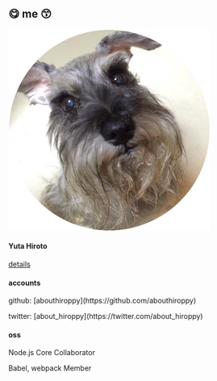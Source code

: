 <!-- background: profile -->

## 😋 me 😙

<div class="profile">
  <img src="../images/profile.png" alt="profile" class="profile-icon">
  <h4>Yuta Hiroto</h4>
  <a href="http://about-hiroppy.com" target="_blank">details</a>
  <div class="profile-info">
    <div>
      <h4>accounts</h4>
        <p>github: [abouthiroppy](https://github.com/abouthiroppy)</p>
        <p>twitter: [about_hiroppy](https://twitter.com/about_hiroppy)</p>
    </div>
    <div>
      <h4>oss</h4>
        <p>Node.js Core Collaborator</p>
        <p>Babel, webpack Member</p>
    </div>
  </div>
</div>
